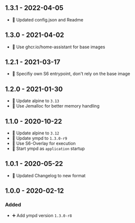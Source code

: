 ## 1.3.1 - 2022-04-05

* 📝 Updated config.json and Readme


## 1.3.0 - 2021-04-02

* 🔨 Use ghcr.io/home-assistant for base images


## 1.2.1 - 2021-03-17

* 🐛 Specifiy own S6 entrypoint, don't rely on the base image


## 1.2.0 - 2021-01-30

* 🔼 Update alpine to `3.13`
* 🔨 Use Jemalloc for better memory handling


## 1.1.0 - 2020-10-22

* 🔼 Update alpine to `3.12`
* 🔼 Update ympd to `1.3.0-r9`
* 🔨 Use S6-Overlay for execution
* 🔨 Start ympd as `application` startup


## 1.0.1 - 2020-05-22

* 🔨 Updated Changelog to new format


## 1.0.0 - 2020-02-12

### Added

* ➕ Add ympd version `1.3.0-r8`
